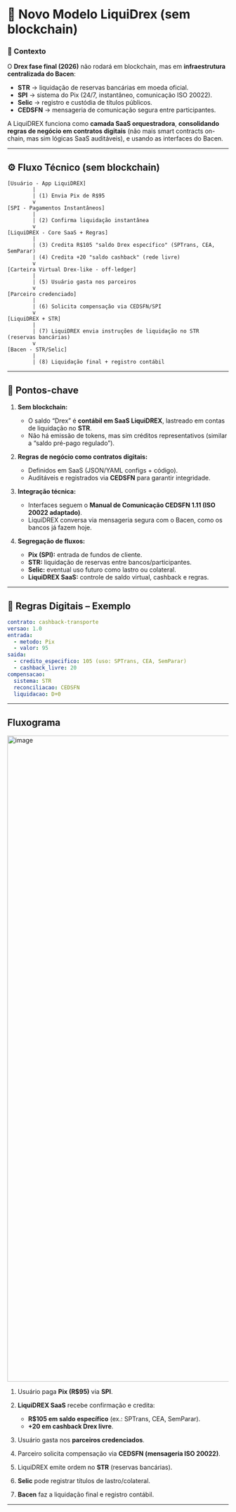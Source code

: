 
# 🔄 Novo Modelo LiquiDrex (sem blockchain)

### 📌 Contexto

O **Drex fase final (2026)** não rodará em blockchain, mas em **infraestrutura centralizada do Bacen**:

* **STR** → liquidação de reservas bancárias em moeda oficial.
* **SPI** → sistema do Pix (24/7, instantâneo, comunicação ISO 20022).
* **Selic** → registro e custódia de títulos públicos.
* **CEDSFN** → mensageria de comunicação segura entre participantes.

A LiquiDREX funciona como **camada SaaS orquestradora**, **consolidando regras de negócio em contratos digitais** (não mais smart contracts on-chain, mas sim lógicas SaaS auditáveis), e usando as interfaces do Bacen.

---

## ⚙️ Fluxo Técnico (sem blockchain)

```text
[Usuário - App LiquiDREX]
        |
        | (1) Envia Pix de R$95
        v
[SPI - Pagamentos Instantâneos]
        |
        | (2) Confirma liquidação instantânea
        v
[LiquiDREX - Core SaaS + Regras]
        |
        | (3) Credita R$105 "saldo Drex específico" (SPTrans, CEA, SemParar)
        | (4) Credita +20 "saldo cashback" (rede livre)
        v
[Carteira Virtual Drex-like - off-ledger]
        |
        | (5) Usuário gasta nos parceiros
        v
[Parceiro credenciado]
        |
        | (6) Solicita compensação via CEDSFN/SPI
        v
[LiquiDREX + STR]
        |
        | (7) LiquiDREX envia instruções de liquidação no STR (reservas bancárias)
        v
[Bacen - STR/Selic]
        |
        | (8) Liquidação final + registro contábil
```

---

## 🏦 Pontos-chave

1. **Sem blockchain:**

   * O saldo “Drex” é **contábil em SaaS LiquiDREX**, lastreado em contas de liquidação no **STR**.
   * Não há emissão de tokens, mas sim créditos representativos (similar a “saldo pré-pago regulado”).

2. **Regras de negócio como contratos digitais:**

   * Definidos em SaaS (JSON/YAML configs + código).
   * Auditáveis e registrados via **CEDSFN** para garantir integridade.

3. **Integração técnica:**

   * Interfaces seguem o **Manual de Comunicação CEDSFN 1.11 (ISO 20022 adaptado)**.
   * LiquiDREX conversa via mensageria segura com o Bacen, como os bancos já fazem hoje.

4. **Segregação de fluxos:**

   * **Pix (SPI):** entrada de fundos de cliente.
   * **STR:** liquidação de reservas entre bancos/participantes.
   * **Selic:** eventual uso futuro como lastro ou colateral.
   * **LiquiDREX SaaS:** controle de saldo virtual, cashback e regras.

---

## 📐 Regras Digitais – Exemplo

```yaml
contrato: cashback-transporte
versao: 1.0
entrada:
  - metodo: Pix
  - valor: 95
saida:
  - credito_especifico: 105 (uso: SPTrans, CEA, SemParar)
  - cashback_livre: 20
compensacao:
  sistema: STR
  reconciliacao: CEDSFN
  liquidacao: D+0
```

---
## Fluxograma

<img width="2055" height="1470" alt="image" src="https://github.com/user-attachments/assets/6eb61542-92e3-4493-8def-b6b87182fec1" />


1. Usuário paga **Pix (R\$95)** via **SPI**.
2. **LiquiDREX SaaS** recebe confirmação e credita:

   * **R\$105 em saldo específico** (ex.: SPTrans, CEA, SemParar).
   * **+20 em cashback Drex livre**.
3. Usuário gasta nos **parceiros credenciados**.
4. Parceiro solicita compensação via **CEDSFN (mensageria ISO 20022)**.
5. LiquiDREX emite ordem no **STR** (reservas bancárias).
6. **Selic** pode registrar títulos de lastro/colateral.
7. **Bacen** faz a liquidação final e registro contábil.

---


